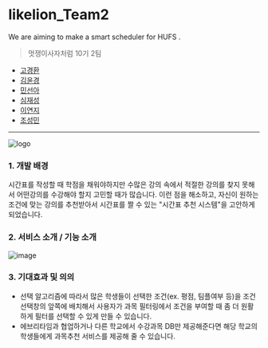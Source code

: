 # likelion_Team2
We are aiming to make a smart scheduler for HUFS .

> 멋쟁이사자처럼 10기 2팀
- [고경환](https://github.com/kyunghwan1207)
- [김윤경](https://github.com/Yoonkyoungme)
- [민선아](https://github.com/hotsun1508)
- [심재성](https://github.com/simjaesung)
- [이연지](https://github.com/lee-yeonji)
- [조성민]()

---
![logo](https://user-images.githubusercontent.com/60880176/172296836-37f26be9-dcf1-4442-b212-4667a7b549de.png)
### 1. **개발 배경**

시간표를 작성할 때 학점을 채워야하지만  수많은 강의 속에서 적절한 강의를 찾지 못해서 어떤강의를 수강해야 할지 고민할 때가 많습니다. 이런 점을 해소하고, 자신이 원하는 조건에 맞는 강의를 추천받아서 시간표를 짤 수 있는 "시간표 추천 시스템"을 고안하게 되었습니다.

### 2. 서비스 **소개 / 기능 소개**
![image](https://user-images.githubusercontent.com/60880176/172296999-8495be8f-d42d-4f02-a7b6-d86f4c3633bd.png)

### 3. **기대효과 및 의의**

- 선택 알고리즘에 따라서 많은 학생들이 선택한 조건(ex. 평점, 팀플여부 등)을 조건선택창의 앞쪽에 배치해서 사용자가 과목 필터링에서 조건을 부여할 때  좀 더 원활하게 필터를 선택할 수 있게 만들 수 있습니다.
- 에브리타임과 협업하거나 다른 학교에서 수강과목 DB만 제공해준다면 해당 학교의 학생들에게 과목추천 서비스를 제공해 줄 수 있습니다.
